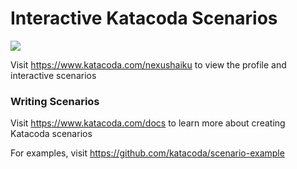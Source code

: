 # Interactive Katacoda Scenarios

[![](http://shields.katacoda.com/katacoda/nexushaiku/count.svg)](https://www.katacoda.com/nexushaiku "Get your profile on Katacoda.com")

Visit https://www.katacoda.com/nexushaiku to view the profile and interactive scenarios

### Writing Scenarios
Visit https://www.katacoda.com/docs to learn more about creating Katacoda scenarios

For examples, visit https://github.com/katacoda/scenario-example
